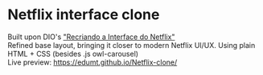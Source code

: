 # Netflix interface clone  
Built upon DIO's ["Recriando a Interface do Netflix"](https://github.com/FelipeDamascena/Clone_Interface_Netflix)  
Refined base layout, bringing it closer to modern Netflix UI/UX. Using plain HTML + CSS (besides .js owl-carousel)  
Live preview: https://edumt.github.io/Netflix-clone/
